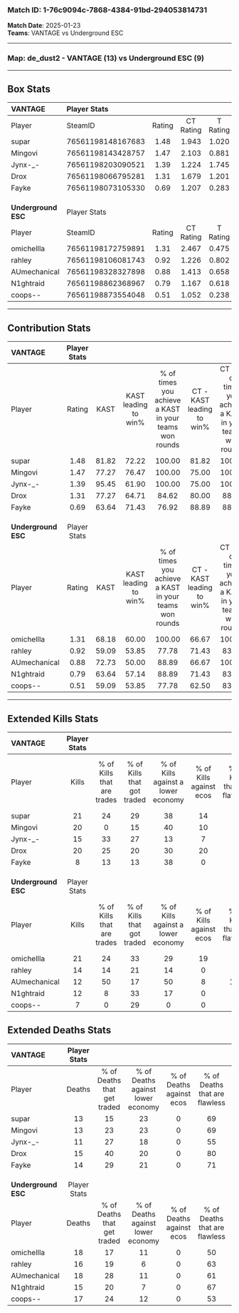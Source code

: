 ### Match ID: 1-76c9094c-7868-4384-91bd-294053814731  
**Match Date**: 2025-01-23  
**Teams**: VANTAGE vs Underground ESC  

---  

### **Map**: de_dust2 - VANTAGE (13) vs Underground ESC (9)  
---  

## Box Stats  

| **VANTAGE**         | Player Stats      |        |           |          |       |       |       |         |        |      |     |
| :- | :- | :-: | :-: | :-: | :-: | :-: | :-: | :-: | :-: | :-: | :-: |
| Player              | SteamID           | Rating | CT Rating | T Rating | KAST  |  ADR  | Kills | Assists | Deaths | K/D  | HS% |
| supar               | 76561198148167683 |  1.48  |   1.943   |  1.020   | 81.82 | 88.6  |  21   |    5    |   13   | 1.62 | 57  |
| Mingovi             | 76561198143428757 |  1.47  |   2.103   |  0.881   | 77.27 | 98.7  |  20   |   13    |   13   | 1.54 | 60  |
| Jynx-_-             | 76561198203090521 |  1.39  |   1.224   |  1.745   | 95.45 | 82.6  |  15   |    9    |   11   | 1.36 | 53  |
| Drox                | 76561198066795281 |  1.31  |   1.679   |  1.201   | 77.27 | 74.8  |  20   |    4    |   15   | 1.33 | 60  |
| Fayke               | 76561198073105330 |  0.69  |   1.207   |  0.283   | 63.64 | 50.4  |   8   |    6    |   14   | 0.57 | 75  |
|                     |                   |        |           |          |       |       |       |         |        |      |     |
|                     |                   |        |           |          |       |       |       |         |        |      |     |
|                     |                   |        |           |          |       |       |       |         |        |      |     |
| **Underground ESC** | Player Stats      |        |           |          |       |       |       |         |        |      |     |
| Player              | SteamID           | Rating | CT Rating | T Rating | KAST  |  ADR  | Kills | Assists | Deaths | K/D  | HS% |
| omichellla          | 76561198172759891 |  1.31  |   2.467   |  0.475   | 68.18 | 104.0 |  21   |    6    |   18   | 1.17 | 42  |
| rahley              | 76561198106081743 |  0.92  |   1.226   |  0.802   | 59.09 | 78.3  |  14   |    3    |   16   | 0.88 | 50  |
| AUmechanical        | 76561198328327898 |  0.88  |   1.413   |  0.658   | 72.73 | 64.7  |  12   |   10    |   18   | 0.67 | 41  |
| N1ghtraid           | 76561198862368967 |  0.79  |   1.167   |  0.618   | 63.64 | 49.7  |  12   |    0    |   15   | 0.80 | 33  |
| coops--             | 76561198873554048 |  0.51  |   1.052   |  0.238   | 59.09 | 47.1  |   7   |    1    |   17   | 0.41 | 57  |
---  

## Contribution Stats  

| **VANTAGE**         | Player Stats |       |                      |                                                        |                           |                                                             |                          |                                                            |
| :- | :-: | :-: | :-: | :-: | :-: | :-: | :-: | :-: |
| Player              |    Rating    | KAST  | KAST leading to win% | % of times you achieve a KAST in your teams won rounds | CT - KAST leading to win% | CT - % of times you achieve a KAST in your teams won rounds | T - KAST leading to win% | T - % of times you achieve a KAST in your teams won rounds |
| supar               |     1.48     | 81.82 |        72.22         |                         100.00                         |           81.82           |                           100.00                            |          57.14           |                           100.00                           |
| Mingovi             |     1.47     | 77.27 |        76.47         |                         100.00                         |           75.00           |                           100.00                            |          80.00           |                           100.00                           |
| Jynx-_-             |     1.39     | 95.45 |        61.90         |                         100.00                         |           75.00           |                           100.00                            |          44.44           |                           100.00                           |
| Drox                |     1.31     | 77.27 |        64.71         |                         84.62                          |           80.00           |                            88.89                            |          42.86           |                           75.00                            |
| Fayke               |     0.69     | 63.64 |        71.43         |                         76.92                          |           88.89           |                            88.89                            |          40.00           |                           50.00                            |
|                     |              |       |                      |                                                        |                           |                                                             |                          |                                                            |
|                     |              |       |                      |                                                        |                           |                                                             |                          |                                                            |
|                     |              |       |                      |                                                        |                           |                                                             |                          |                                                            |
| **Underground ESC** | Player Stats |       |                      |                                                        |                           |                                                             |                          |                                                            |
| Player              |    Rating    | KAST  | KAST leading to win% | % of times you achieve a KAST in your teams won rounds | CT - KAST leading to win% | CT - % of times you achieve a KAST in your teams won rounds | T - KAST leading to win% | T - % of times you achieve a KAST in your teams won rounds |
| omichellla          |     1.31     | 68.18 |        60.00         |                         100.00                         |           66.67           |                           100.00                            |          50.00           |                           100.00                           |
| rahley              |     0.92     | 59.09 |        53.85         |                         77.78                          |           71.43           |                            83.33                            |          33.33           |                           66.67                            |
| AUmechanical        |     0.88     | 72.73 |        50.00         |                         88.89                          |           66.67           |                           100.00                            |          28.57           |                           66.67                            |
| N1ghtraid           |     0.79     | 63.64 |        57.14         |                         88.89                          |           71.43           |                            83.33                            |          42.86           |                           100.00                           |
| coops--             |     0.51     | 59.09 |        53.85         |                         77.78                          |           62.50           |                            83.33                            |          40.00           |                           66.67                            |
---  

## Extended Kills Stats  

| **VANTAGE**         | Player Stats |                            |                            |                                    |                         |                              |                                 |                                       |                    |           |
| :- | :-: | :-: | :-: | :-: | :-: | :-: | :-: | :-: | :-: | :-: |
| Player              |    Kills     | % of Kills that are trades | % of Kills that got traded | % of Kills against a lower economy | % of Kills against ecos | % of Kills that are flawless | % of Kills that are close duels | % of Kills that are assisted by flash | Pistol Round Kills | AWP Kills |
| supar               |      21      |             24             |             29             |                 38                 |           14            |              62              |                5                |                  14                   |         2          |     0     |
| Mingovi             |      20      |             0              |             15             |                 40                 |           10            |              60              |                5                |                  10                   |         3          |     3     |
| Jynx-_-             |      15      |             33             |             27             |                 13                 |            7            |              47              |                7                |                   7                   |         3          |     0     |
| Drox                |      20      |             25             |             20             |                 30                 |           20            |              55              |                0                |                   5                   |         1          |     0     |
| Fayke               |      8       |             13             |             13             |                 38                 |            0            |              75              |               13                |                  13                   |         1          |     0     |
|                     |              |                            |                            |                                    |                         |                              |                                 |                                       |                    |           |
|                     |              |                            |                            |                                    |                         |                              |                                 |                                       |                    |           |
|                     |              |                            |                            |                                    |                         |                              |                                 |                                       |                    |           |
| **Underground ESC** | Player Stats |                            |                            |                                    |                         |                              |                                 |                                       |                    |           |
| Player              |    Kills     | % of Kills that are trades | % of Kills that got traded | % of Kills against a lower economy | % of Kills against ecos | % of Kills that are flawless | % of Kills that are close duels | % of Kills that are assisted by flash | Pistol Round Kills | AWP Kills |
| omichellla          |      21      |             24             |             33             |                 29                 |           19            |              86              |                5                |                   0                   |         0          |     0     |
| rahley              |      14      |             14             |             21             |                 14                 |            0            |              64              |                7                |                  29                   |         2          |     0     |
| AUmechanical        |      12      |             50             |             17             |                 50                 |            8            |             100              |                0                |                   0                   |         0          |     0     |
| N1ghtraid           |      12      |             8              |             33             |                 17                 |            0            |              50              |                8                |                   0                   |         0          |     3     |
| coops--             |      7       |             0              |             29             |                 0                  |            0            |              14              |                0                |                   0                   |         0          |     0     |
## Extended Deaths Stats  

| **VANTAGE**         | Player Stats |                             |                                   |                          |                               |                            |                           |               |
| :- | :-: | :-: | :-: | :-: | :-: | :-: | :-: | :-: |
| Player              |    Deaths    | % of Deaths that get traded | % of Deaths against lower economy | % of Deaths against ecos | % of Deaths that are flawless | % of Deaths that are close | % of Deaths while blinded | Deaths to AWP |
| supar               |      13      |             15              |                23                 |            0             |              69               |             8              |             0             |       0       |
| Mingovi             |      13      |             23              |                23                 |            0             |              69               |             0              |             0             |       1       |
| Jynx-_-             |      11      |             27              |                18                 |            0             |              55               |             0              |             0             |       1       |
| Drox                |      15      |             40              |                20                 |            0             |              80               |             7              |            13             |       1       |
| Fayke               |      14      |             29              |                21                 |            0             |              71               |             7              |            14             |       0       |
|                     |              |                             |                                   |                          |                               |                            |                           |               |
|                     |              |                             |                                   |                          |                               |                            |                           |               |
|                     |              |                             |                                   |                          |                               |                            |                           |               |
| **Underground ESC** | Player Stats |                             |                                   |                          |                               |                            |                           |               |
| Player              |    Deaths    | % of Deaths that get traded | % of Deaths against lower economy | % of Deaths against ecos | % of Deaths that are flawless | % of Deaths that are close | % of Deaths while blinded | Deaths to AWP |
| omichellla          |      18      |             17              |                11                 |            0             |              50               |             11             |            11             |       0       |
| rahley              |      16      |             19              |                 6                 |            0             |              63               |             0              |             6             |       0       |
| AUmechanical        |      18      |             28              |                11                 |            0             |              61               |             6              |             0             |       1       |
| N1ghtraid           |      15      |             20              |                 7                 |            0             |              67               |             0              |            20             |       0       |
| coops--             |      17      |             24              |                12                 |            0             |              53               |             6              |            12             |       2       |
